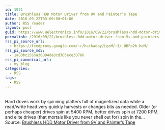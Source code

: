```yaml
---
id: 1971
title: Brushless HDD Motor Driver from 9V and Painter’s Tape
date: 2016-09-22T03:00:00+01:00
author: RSS reader
layout: post
guid: https://www.uelectronics.info/2016/09/22/brushless-hdd-motor-driver-from-9v-and-painters-tape/
permalink: /2016/09/22/brushless-hdd-motor-driver-from-9v-and-painters-tape/
rss_pi_source_url:
  - https://feedproxy.google.com/~r/hackaday/LgoM/~3/_OBPp2h_hoM/
rss_pi_source_md5:
  - 1a83bc1566a36894de8cd305ece38786
rss_pi_canonical_url:
  - my_blog
categories:
  - RSS
tags:
  - RSS
---
```

&#013;  
Hard drives work by spinning platters full of magnetized data while a read/write head very quickly harvests or changes bits as needed. Older (or perhaps cheaper) drives spin at 5400 RPM, better drives spin at 7200 RPM, and elite drives (that mortals like you never shell out for) spin in the…&#013;  
Source: <a href="https://feedproxy.google.com/~r/hackaday/LgoM/~3/_OBPp2h_hoM/" target="_blank">Brushless HDD Motor Driver from 9V and Painter’s Tape</a>